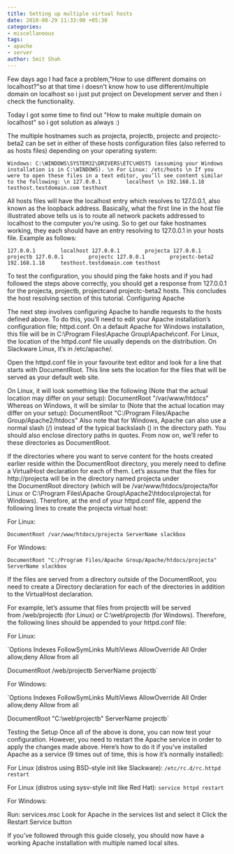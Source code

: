 ```yaml
---
title: Setting up multiple virtual hosts
date: 2010-08-29 11:33:00 +05:30
categories:
- miscellaneous
tags:
- apache
- server
author: Smit Shah
---
```


Few days ago I had face a problem,"How to use different domains on localhost?"so at that time i doesn't know how to use different/multiple domain on localhost so i just put project on Development server and then i check the functionality.

Today I got some time to find out "How to make multiple domain on localhost"
so i got solution as always :)


The multiple hostnames such as projecta, projectb, projectc and projectc-beta2 can be set in either of these hosts configuration files (also referred to as hosts files) depending on your operating system:


`Windows: C:\WINDOWS\SYSTEM32\DRIVERS\ETC\HOSTS (assuming your Windows installation is in C:\WINDOWS). \n
For Linux: /etc/hosts \n
If you were to open these files in a text editor, you’ll see content similar to the following: \n
127.0.0.1        localhost \n
192.168.1.18     testhost.testdomain.com testhost`


All hosts files will have the localhost entry which resolves to 127.0.0.1, also known as the loopback address. Basically, what the first line in the host file illustrated above tells us is to route all network packets addressed to localhost to the computer you’re using.
So to get our fake hostnames working, they each should have an entry resolving to 127.0.0.1 in your hosts file. Example as follows:


`127.0.0.1        localhost
127.0.0.1        projecta
127.0.0.1        projectb
127.0.0.1        projectc
127.0.0.1        projectc-beta2
192.168.1.18     testhost.testdomain.com testhost`


To test the configuration, you should ping the fake hosts and if you had followed the steps above correctly, you should get a response from 127.0.0.1 for the projecta, projectb, projectcand projectc-beta2 hosts. This concludes the host resolving section of this tutorial.
Configuring Apache


The next step involves configuring Apache to handle requests to the hosts defined above. To do this, you’ll need to edit your Apache installation’s configuration file; httpd.conf. On a default Apache for Windows installation, this file will be in C:\Program Files\Apache Group\Apache\conf. For Linux, the location of the httpd.conf file usually depends on the distribution. On Slackware Linux, it’s in /etc/apache/.


Open the httpd.conf file in your favourite text editor and look for a line that starts with DocumentRoot. This line sets the location for the files that will be served as your default web site.


On Linux, it will look something like the following (Note that the actual location may differ on your setup):
DocumentRoot "/var/www/htdocs"
Whereas on Windows, it will be similar to (Note that the actual location may differ on your setup):
DocumentRoot "C:/Program Files/Apache Group/Apache2/htdocs"
Also note that for Windows, Apache can also use a normal slash (/) instead of the typical backslash () in the directory path. You should also enclose directory paths in quotes. From now on, we’ll refer to these directories as DocumentRoot.


If the directories where you want to serve content for the hosts created earlier reside within the DocumentRoot directory, you merely need to define a VirtualHost declaration for each of them. Let’s assume that the files for http://projecta will be in the directory named projecta under the DocumentRoot directory (which will be /var/www/htdocs/projecta/for Linux or C:\Program Files\Apache Group\Apache2\htdocs\projecta\ for Windows).
Therefore, at the end of your httpd.conf file, append the following lines to create the projecta virtual host:


For Linux:

`DocumentRoot /var/www/htdocs/projecta
ServerName slackbox`

For Windows:

`DocumentRoot "C:/Program Files/Apache Group/Apache/htdocs/projecta"
ServerName slackbox`


If the files are served from a directory outside of the DocumentRoot, you need to create a Directory declaration for each of the directories in addition to the VirtualHost declaration.

For example, let’s assume that files from projectb will be served from /web/projectb (for Linux) or C:\web\projectb (for Windows). Therefore, the following lines should be appended to your httpd.conf file:


For Linux:

`Options Indexes FollowSymLinks MultiViews
AllowOverride All
Order allow,deny
Allow from all

DocumentRoot /web/projectb
ServerName projectb`

For Windows:

`Options Indexes FollowSymLinks MultiViews
AllowOverride All
Order allow,deny
Allow from all

DocumentRoot "C:\web\projectb"
ServerName projectb`



Testing the Setup
Once all of the above is done, you can now test your configuration. However, you need to restart the Apache service in order to apply the changes made above. Here’s how to do it if you’ve installed Apache as a service (9 times out of time, this is how it’s normally installed):


For Linux (distros using BSD-style init like Slackware):
`/etc/rc.d/rc.httpd restart`


For Linux (distros using sysv-style init like Red Hat):
`service httpd restart`


For Windows:

Run: services.msc
Look for Apache in the services list and select it
Click the Restart Service button


If you’ve followed through this guide closely, you should now have a working Apache installation with multiple named local sites.